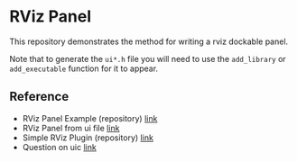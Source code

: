 # RViz Panel

This repository demonstrates the method for writing a rviz dockable panel.

Note that to generate the `ui*.h` file you will need to use the `add_library` or `add_executable` function for it to appear.

## Reference

- RViz Panel Example (repository) [link](https://github.com/ros-visualization/visualization_tutorials/tree/8284284b3894a7c7c9298e2018f040894daa4779/rviz_plugin_tutorials)
- RViz Panel from ui file [link](https://answers.ros.org/question/241811/build-rviz-plugin-from-ui-file/)
- Simple RViz Plugin (repository) [link](https://gitlab.com/InstitutMaupertuis/simple_rviz_plugin)
- Question on uic [link](https://www.qtcentre.org/threads/35960-How-to-convert-ui-file-to-cpp-file-in-QtCreator)